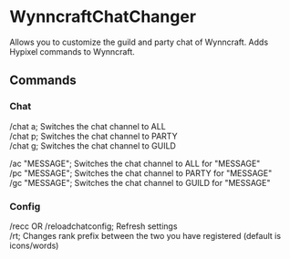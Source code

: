 # WynncraftChatChanger
Allows you to customize the guild and party chat of Wynncraft.
Adds Hypixel commands to Wynncraft.

## Commands
### Chat
/chat a; Switches the chat channel to ALL  
/chat p; Switches the chat channel to PARTY  
/chat g; Switches the chat channel to GUILD  

/ac "MESSAGE"; Switches the chat channel to ALL for "MESSAGE"  
/pc "MESSAGE"; Switches the chat channel to PARTY for "MESSAGE"  
/gc "MESSAGE"; Switches the chat channel to GUILD for "MESSAGE"  

### Config
/recc OR /reloadchatconfig; Refresh settings  
/rt; Changes rank prefix between the two you have registered (default is icons/words)  
